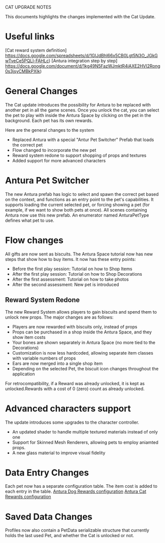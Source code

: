 CAT UPGRADE NOTES

This documents highlights the changes implemented with the Cat Update.

# Useful links
[Cat reward system definition] https://docs.google.com/spreadsheets/d/1GlJdBhl66x5CB0Lgt5N3O_JGkGwTveCe5PQLl-FAHLc)
[Antura integration step by step] https://docs.google.com/document/d/1kg49N5FazWJmktR4iAXE2HVI2Rong0s3jsyCMBkPXIk)

# General Changes
The Cat update introduces the possibility for Antura to be replaced with another pet in all the game scenes.
Once you unlock the cat, you can select the pet to play with inside the Antura Space by clicking on the pet in the background.
Each pet has its own rewards.

Here are the general changes to the system
- Replaced Antura with a special "Antur Pet Switcher" Prefab that loads the correct pet
- Flow changed to incorporate the new pet
- Reward system redone to support shopping of props and textures
- Added support for more advanced characters


# Antura Pet Switcher 

The new Antura prefab has logic to select and spawn the correct pet based on the context, and functions as an entry point to the pet's capabilities.
It supports loading the current selected pet, or forcing showing a pet (for example, if we want to show both pets at once).
All scenes containing Antura now use this new prefab.
An enumerator named AnturaPetType defines what pet to use.
	
# Flow changes
All gifts are now sent as biscuits.
The Antura Space tutorial now has new steps that show how to buy items. It now has these entry points:

- Before the first play session: Tutorial on how to Shop Items
- After the first play session: Tutorial on how to Shop Decorations
- After the first assessment: Tutorial on how to take photos
- After the second assessment: New pet is introduced

## Reward System Redone
The new Reward System allows players to gain biscuits and spend them to unlock new props. The major changes are as follows:
- Players are now rewarded with biscuits only, instead of props
- Props can be purchased in a shop inside the Antura Space, and they show item costs
- Your bones are shown separately in Antura Space (no more tied to the Decorations)
- Customization is now less hardcoded, allowing separate item classes with variable numbers of props
- Ears are now merged into a single shop item
- Depending on the selected Pet, the biscuit icon changes throughout the application
	
For retrocompatibility, if a Reward was already unlocked, it is kept as unlocked.Rewards with a cost of 0 (zero) count as already unlocked. 

# Advanced characters support
The update introduces some upgrades to the character controller.
- An updated shader to handle multiple textured materials instead of only one 
- Support for Skinned Mesh Renderers, allowing pets to employ aniamted props.
- A new glass material to improve visual fidelity

# Data Entry Changes
Each pet now has a separate configuration table. The item cost is added to each entry in the table.
[Antura Dog Rewards configuration](https://docs.google.com/spreadsheets/d/19noVtlaRO93bnSVEHkFY0vFdJgRpwLeQQLmMyb1yXxo)
[Antura Cat Rewards configuration](https://docs.google.com/spreadsheets/d/14Bl1XBLUx6oFLnI2XYfZJRcLE4Od_FT1tm48bQ87zh4)

# Saved Data Changes 

Profiles now also contain a PetData serializable structure that currently holds the last used Pet, and whether the Cat is unlocked or not.
